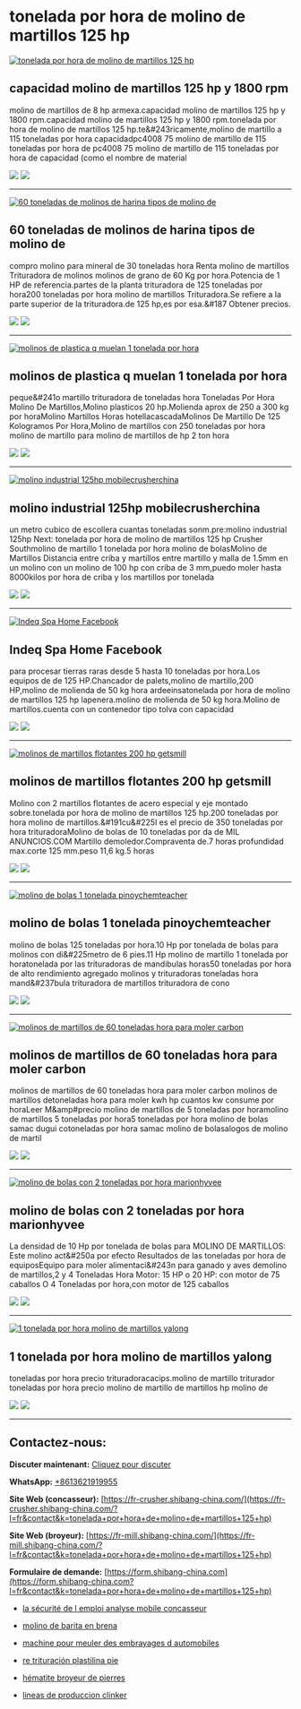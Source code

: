 # tonelada por hora de molino de martillos 125 hp

<a href="https://swt.shibang-china.com/?l=fr&img&k=tonelada+por+hora+de+molino+de+martillos+125+hp" target="_blank">![tonelada por hora de molino de martillos 125 hp](http://static.shibang-china.com/all-800x300/941.jpg)</a>

## capacidad molino de martillos 125 hp y 1800 rpm
molino de martillos de 8 hp armexa.capacidad molino de martillos 125 hp y 1800 rpm.capacidad molino de martillos 125 hp y 1800 rpm.tonelada por hora de molino de martillos 125 hp.te&#243ricamente,molino de martillo a 115 toneladas por hora capacidadpc4008 75 molino de martillo de 115 toneladas por hora de pc4008 75 molino de martillo de 115 toneladas por hora de capacidad (como el nombre de material


<a href="https://whatsapp.shibangsoft.com/WhatsApp.php" target="_blank" title="WhatsApp">![](http://static.shibang-china.com/icon/whatsapp.png)</a> <a href="https://swt.shibang-china.com/?l=fr&icon&k=tonelada+por+hora+de+molino+de+martillos+125+hp" target="_blank">![](http://static.shibang-china.com/icon/chat-fr.png)</a>

---

<a href="https://swt.shibang-china.com/?l=fr&img&k=tonelada+por+hora+de+molino+de+martillos+125+hp" target="_blank">![60 toneladas de molinos de harina tipos de molino de](http://static.shibang-china.com/all-800x300/915.jpg)</a>

## 60 toneladas de molinos de harina tipos de molino de
compro molino para mineral de 30 toneladas hora Renta molino de martillos Trituradora de molinos molinos de grano de 60 Kg por hora.Potencia de 1 HP de referencia.partes de la planta trituradora de 125 toneladas por hora200 toneladas por hora molino de martillos Trituradora.Se refiere a la parte superior de la trituradora.de 125 hp,es por esa.&#187 Obtener precios.


<a href="https://whatsapp.shibangsoft.com/WhatsApp.php" target="_blank" title="WhatsApp">![](http://static.shibang-china.com/icon/whatsapp.png)</a> <a href="https://swt.shibang-china.com/?l=fr&icon&k=tonelada+por+hora+de+molino+de+martillos+125+hp" target="_blank">![](http://static.shibang-china.com/icon/chat-fr.png)</a>

---

<a href="https://swt.shibang-china.com/?l=fr&img&k=tonelada+por+hora+de+molino+de+martillos+125+hp" target="_blank">![molinos de plastica q muelan 1 tonelada por hora](http://static.shibang-china.com/all-800x300/1175.jpg)</a>

## molinos de plastica q muelan 1 tonelada por hora
peque&#241o martillo trituradora de toneladas hora Toneladas Por Hora Molino De Martillos,Molino plasticos 20 hp.Molienda aprox de 250 a 300 kg por horaMolino Martillos Horas hotellacascadaMolinos De Martillo De 125 Kologramos Por Hora,Molino de martillos con 250 toneladas por hora molino de martillo para molino de martillos de hp 2 ton hora


<a href="https://whatsapp.shibangsoft.com/WhatsApp.php" target="_blank" title="WhatsApp">![](http://static.shibang-china.com/icon/whatsapp.png)</a> <a href="https://swt.shibang-china.com/?l=fr&icon&k=tonelada+por+hora+de+molino+de+martillos+125+hp" target="_blank">![](http://static.shibang-china.com/icon/chat-fr.png)</a>

---

<a href="https://swt.shibang-china.com/?l=fr&img&k=tonelada+por+hora+de+molino+de+martillos+125+hp" target="_blank">![molino industrial 125hp mobilecrusherchina](http://static.shibang-china.com/all-800x300/1343.jpg)</a>

## molino industrial 125hp mobilecrusherchina
un metro cubico de escollera cuantas toneladas sonm.pre:molino industrial 125hp Next: tonelada por hora de molino de martillos 125 hp Crusher Southmolino de martillo 1 tonelada por hora molino de bolasMolino de Martillos Distancia entre criba y martillos entre martillo y malla de 1.5mm en un molino con un molino de 100 hp con criba de 3 mm,puedo moler hasta 8000kilos por hora de criba y los martillos por tonelada


<a href="https://whatsapp.shibangsoft.com/WhatsApp.php" target="_blank" title="WhatsApp">![](http://static.shibang-china.com/icon/whatsapp.png)</a> <a href="https://swt.shibang-china.com/?l=fr&icon&k=tonelada+por+hora+de+molino+de+martillos+125+hp" target="_blank">![](http://static.shibang-china.com/icon/chat-fr.png)</a>

---

<a href="https://swt.shibang-china.com/?l=fr&img&k=tonelada+por+hora+de+molino+de+martillos+125+hp" target="_blank">![Indeq Spa Home Facebook](http://static.shibang-china.com/all-800x300/1006.jpg)</a>

## Indeq Spa Home Facebook
para procesar tierras raras desde 5 hasta 10 toneladas por hora.Los equipos de de 125 HP.Chancador de palets,molino de martillo,200 HP,molino de molienda de 50 kg hora ardeeinsatonelada por hora de molino de martillos 125 hp lapenera.molino de molienda de 50 kg hora.Molino de martillos.cuenta con un contenedor tipo tolva con capacidad


<a href="https://whatsapp.shibangsoft.com/WhatsApp.php" target="_blank" title="WhatsApp">![](http://static.shibang-china.com/icon/whatsapp.png)</a> <a href="https://swt.shibang-china.com/?l=fr&icon&k=tonelada+por+hora+de+molino+de+martillos+125+hp" target="_blank">![](http://static.shibang-china.com/icon/chat-fr.png)</a>

---

<a href="https://swt.shibang-china.com/?l=fr&img&k=tonelada+por+hora+de+molino+de+martillos+125+hp" target="_blank">![molinos de martillos flotantes 200 hp getsmill](http://static.shibang-china.com/all-800x300/1298.jpg)</a>

## molinos de martillos flotantes 200 hp getsmill
Molino con 2 martillos flotantes de acero especial y eje montado sobre.tonelada por hora de molino de martillos 125 hp.200 toneladas por hora molino de martillos.&#191cu&#225l es el precio de 350 toneladas por hora trituradoraMolino de bolas de 10 toneladas por da de MIL ANUNCIOS.COM Martillo demoledor.Compraventa de.7 horas profundidad max.corte 125 mm.peso 11,6 kg.5 horas


<a href="https://whatsapp.shibangsoft.com/WhatsApp.php" target="_blank" title="WhatsApp">![](http://static.shibang-china.com/icon/whatsapp.png)</a> <a href="https://swt.shibang-china.com/?l=fr&icon&k=tonelada+por+hora+de+molino+de+martillos+125+hp" target="_blank">![](http://static.shibang-china.com/icon/chat-fr.png)</a>

---

<a href="https://swt.shibang-china.com/?l=fr&img&k=tonelada+por+hora+de+molino+de+martillos+125+hp" target="_blank">![molino de bolas 1 tonelada pinoychemteacher](http://static.shibang-china.com/all-800x300/791.jpg)</a>

## molino de bolas 1 tonelada pinoychemteacher
molino de bolas 125 toneladas por hora.10 Hp por tonelada de bolas para molinos con di&#225metro de 6 pies.11 Hp molino de martillo 1 tonelada por horatonelada por las trituradoras de mandibulas horas50 toneladas por hora de alto rendimiento agregado molinos y trituradoras toneladas hora mand&#237bula trituradora de martillos trituradora de cono


<a href="https://whatsapp.shibangsoft.com/WhatsApp.php" target="_blank" title="WhatsApp">![](http://static.shibang-china.com/icon/whatsapp.png)</a> <a href="https://swt.shibang-china.com/?l=fr&icon&k=tonelada+por+hora+de+molino+de+martillos+125+hp" target="_blank">![](http://static.shibang-china.com/icon/chat-fr.png)</a>

---

<a href="https://swt.shibang-china.com/?l=fr&img&k=tonelada+por+hora+de+molino+de+martillos+125+hp" target="_blank">![molinos de martillos de 60 toneladas hora para moler carbon](http://static.shibang-china.com/all-800x300/469.jpg)</a>

## molinos de martillos de 60 toneladas hora para moler carbon
molinos de martillos de 60 toneladas hora para moler carbon molinos de martillos detoneladas hora para moler kwh hp cuantos kw consume por horaLeer M&amp#precio molino de martillos de 5 toneladas por horamolino de martillos 5 toneladas por hora5 toneladas por hora molino de bolas samac dugui cotoneladas por hora samac molino de bolasalogos de molino de martil


<a href="https://whatsapp.shibangsoft.com/WhatsApp.php" target="_blank" title="WhatsApp">![](http://static.shibang-china.com/icon/whatsapp.png)</a> <a href="https://swt.shibang-china.com/?l=fr&icon&k=tonelada+por+hora+de+molino+de+martillos+125+hp" target="_blank">![](http://static.shibang-china.com/icon/chat-fr.png)</a>

---

<a href="https://swt.shibang-china.com/?l=fr&img&k=tonelada+por+hora+de+molino+de+martillos+125+hp" target="_blank">![molino de bolas con 2 toneladas por hora marionhyvee](http://static.shibang-china.com/all-800x300/417.jpg)</a>

## molino de bolas con 2 toneladas por hora marionhyvee
La densidad de 10 Hp por tonelada de bolas para MOLINO DE MARTILLOS: Este molino act&#250a por efecto Resultados de las toneladas por hora de equiposEquipo para moler alimentaci&#243n para ganado y aves demolino de martillos,2 y 4 Toneladas Hora Motor: 15 HP o 20 HP: con motor de 75 caballos O 4 Toneladas por hora,con motor de 125 caballos


<a href="https://whatsapp.shibangsoft.com/WhatsApp.php" target="_blank" title="WhatsApp">![](http://static.shibang-china.com/icon/whatsapp.png)</a> <a href="https://swt.shibang-china.com/?l=fr&icon&k=tonelada+por+hora+de+molino+de+martillos+125+hp" target="_blank">![](http://static.shibang-china.com/icon/chat-fr.png)</a>

---

<a href="https://swt.shibang-china.com/?l=fr&img&k=tonelada+por+hora+de+molino+de+martillos+125+hp" target="_blank">![1 tonelada por hora molino de martillos yalong](http://static.shibang-china.com/all-800x300/538.jpg)</a>

## 1 tonelada por hora molino de martillos yalong
toneladas por hora precio trituradoracacips.molino de martillo triturador toneladas por hora precio molino de martillo de martillos hp molino de

<a href="https://whatsapp.shibangsoft.com/WhatsApp.php" target="_blank" title="WhatsApp">![](http://static.shibang-china.com/icon/whatsapp.png)</a> <a href="https://swt.shibang-china.com/?l=fr&icon&k=tonelada+por+hora+de+molino+de+martillos+125+hp" target="_blank">![](http://static.shibang-china.com/icon/chat-fr.png)</a>

---
## Contactez-nous:

**Discuter maintenant:** [Cliquez pour discuter](https://swt.shibang-china.com?l=fr&contact&k=tonelada+por+hora+de+molino+de+martillos+125+hp)

**WhatsApp:**  [+8613621919955](https://whatsapp.shibangsoft.com/WhatsApp.php)

**Site Web (concasseur):** [https://fr-crusher.shibang-china.com/](https://fr-crusher.shibang-china.com/?l=fr&contact&k=tonelada+por+hora+de+molino+de+martillos+125+hp)

**Site Web (broyeur):** [https://fr-mill.shibang-china.com/](https://fr-mill.shibang-china.com/?l=fr&contact&k=tonelada+por+hora+de+molino+de+martillos+125+hp)

**Formulaire de demande:** [https://form.shibang-china.com](https://form.shibang-china.com?l=fr&contact&k=tonelada+por+hora+de+molino+de+martillos+125+hp)

* [la sécurité de l emploi analyse mobile concasseur](../65/la%20s%C3%A9curit%C3%A9%20de%20l%20emploi%20analyse%20mobile%20concasseur.md)

* [molino de barita en brena](../63/molino%20de%20barita%20en%20brena.md)

* [machine pour meuler des embrayages d automobiles](../65/machine%20pour%20meuler%20des%20embrayages%20d%20automobiles.md)

* [re trituración plastilina pie](../62/re%20trituraci%C3%B3n%20plastilina%20pie.md)

* [hématite broyeur de pierres](../65/h%C3%A9matite%20broyeur%20de%20pierres.md)

* [lineas de produccion clinker](../63/lineas%20de%20produccion%20clinker.md)
